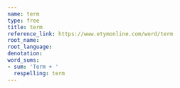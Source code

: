 ```yaml
---
name: term
type: free
title: term
reference_link: https://www.etymonline.com/word/term
root_name: 
root_language: 
denotation: 
word_sums:
- sum: 'Term + '
  respelling: term
---
```

